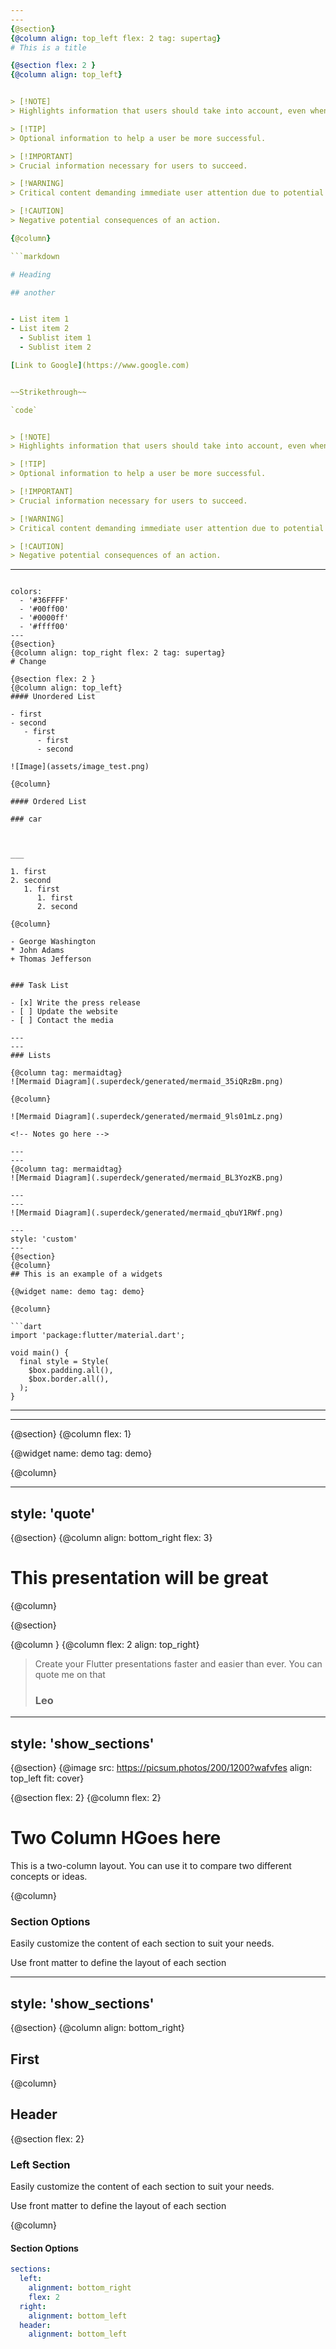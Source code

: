 ```yaml
---
---
{@section}
{@column align: top_left flex: 2 tag: supertag}
# This is a title

{@section flex: 2 }
{@column align: top_left}


> [!NOTE]  
> Highlights information that users should take into account, even when skimming.

> [!TIP]
> Optional information to help a user be more successful.

> [!IMPORTANT]  
> Crucial information necessary for users to succeed.

> [!WARNING]  
> Critical content demanding immediate user attention due to potential risks.

> [!CAUTION]
> Negative potential consequences of an action.

{@column}

```markdown

# Heading

## another


- List item 1
- List item 2
  - Sublist item 1
  - Sublist item 2

[Link to Google](https://www.google.com)


~~Strikethrough~~

`code`


> [!NOTE]  
> Highlights information that users should take into account, even when skimming.

> [!TIP]
> Optional information to help a user be more successful.

> [!IMPORTANT]  
> Crucial information necessary for users to succeed.

> [!WARNING]  
> Critical content demanding immediate user attention due to potential risks.

> [!CAUTION]
> Negative potential consequences of an action.

```

---
```

colors: 
  - '#36FFFF'
  - '#00ff00'
  - '#0000ff'
  - '#ffff00'
---
{@section}
{@column align: top_right flex: 2 tag: supertag}
# Change

{@section flex: 2 }
{@column align: top_left}
#### Unordered List

- first
- second
   - first
      - first
      - second

![Image](assets/image_test.png)

{@column}

#### Ordered List

### car



___

1. first
2. second
   1. first
      1. first
      2. second

{@column}

- George Washington
* John Adams
+ Thomas Jefferson


### Task List

- [x] Write the press release
- [ ] Update the website
- [ ] Contact the media

---
---
### Lists

{@column tag: mermaidtag} 
![Mermaid Diagram](.superdeck/generated/mermaid_35iQRzBm.png)

{@column}

![Mermaid Diagram](.superdeck/generated/mermaid_9ls01mLz.png)

<!-- Notes go here -->

---
---
{@column tag: mermaidtag} 
![Mermaid Diagram](.superdeck/generated/mermaid_BL3YozKB.png)

---
---
![Mermaid Diagram](.superdeck/generated/mermaid_qbuY1RWf.png)

---
style: 'custom'
---
{@section}
{@column}
## This is an example of a widgets

{@widget name: demo tag: demo}

{@column}

```dart
import 'package:flutter/material.dart';

void main() {
  final style = Style(
    $box.padding.all(),
    $box.border.all(),
  );
}

```

---
---
{@section}
{@column flex: 1}

{@widget name: demo tag: demo}

{@column}

---
style: 'quote'
---
{@section}
{@column align: bottom_right flex: 3}
# This presentation will be great

{@column}

{@section}


{@column }
{@column flex: 2 align: top_right}
> Create your Flutter presentations faster and easier than ever.
> You can quote me on that
> ### Leo

---
style: 'show_sections'
---
{@section}
{@image src: https://picsum.photos/200/1200?wafvfes align: top_left fit: cover}

{@section flex: 2}
{@column flex: 2}
# Two Column HGoes here

This is a two-column layout. You can use it to compare two different concepts or ideas.


{@column}

### Section Options

Easily customize the content of each section to suit your needs.

Use front matter to define the layout of each section

---
style: 'show_sections'
---
{@section}
{@column align: bottom_right}

## First

{@column}  


## Header

{@section flex: 2}

### Left Section
Easily customize the content of each section to suit your needs.

Use front matter to define the layout of each section

{@column}

#### Section Options

```yaml
sections:
  left:
    alignment: bottom_right
    flex: 2
  right:
    alignment: bottom_left
  header:
    alignment: bottom_left
```

